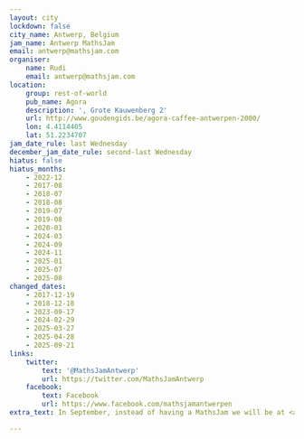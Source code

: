 ```yaml
---
layout: city
lockdown: false
city_name: Antwerp, Belgium
jam_name: Antwerp MathsJam
email: antwerp@mathsjam.com
organiser:
    name: Rudi
    email: antwerp@mathsjam.com
location:
    group: rest-of-world
    pub_name: Agora
    description: ', Grote Kauwenberg 2'
    url: http://www.goudengids.be/agora-caffee-antwerpen-2000/
    lon: 4.4114405
    lat: 51.2234707
jam_date_rule: last Wednesday
december_jam_date_rule: second-last Wednesday
hiatus: false
hiatus_months:
    - 2022-12
    - 2017-08
    - 2018-07
    - 2018-08
    - 2019-07
    - 2019-08
    - 2020-01
    - 2024-03
    - 2024-09
    - 2024-11
    - 2025-01
    - 2025-07
    - 2025-08
changed_dates:
    - 2017-12-19
    - 2018-12-18
    - 2023-09-17
    - 2024-02-29
    - 2025-03-27
    - 2025-04-28
    - 2025-09-21
links:
    twitter:
        text: '@MathsJamAntwerp'
        url: https://twitter.com/MathsJamAntwerp
    facebook:
        text: Facebook
        url: https://www.facebook.com/mathsjamantwerpen
extra_text: In September, instead of having a MathsJam we will be at <a href="https://mathfest.be/">MathFest in Bruges</a>, where the whole family is welcome.

---
```


